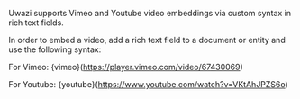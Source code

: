 Uwazi supports Vimeo and Youtube video embeddings via custom syntax in rich text fields.

In order to embed a video, add a rich text field to a document or entity and use the following syntax:

For Vimeo: {vimeo}(https://player.vimeo.com/video/67430069)

For Youtube: {youtube}(https://www.youtube.com/watch?v=VKtAhJPZS6o)